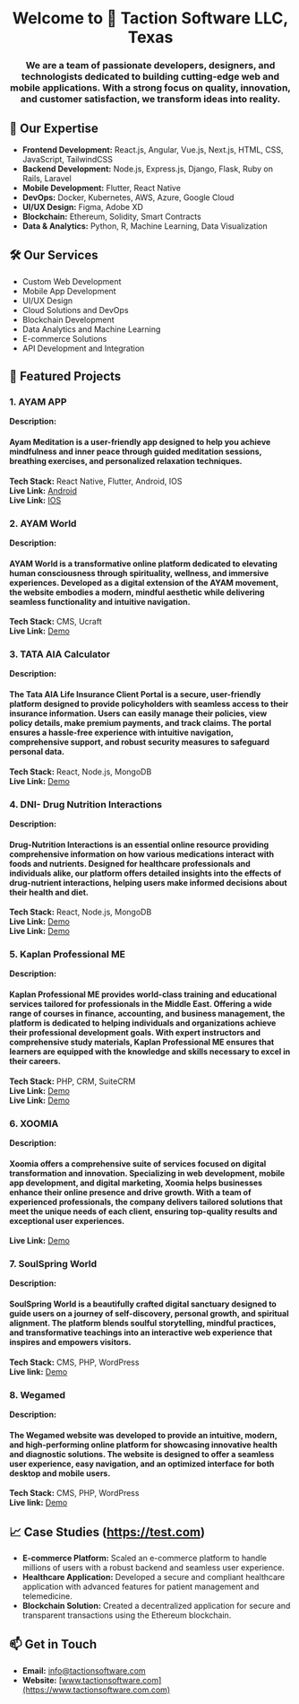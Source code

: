 <h1 align="center">Welcome to 👋 Taction Software LLC, Texas</h1>
<h3 align="center">We are a team of passionate developers, designers, and technologists dedicated to building cutting-edge web and mobile applications. With a strong focus on quality, innovation, and customer satisfaction, we transform ideas into reality.</h3>

## 🌟 Our Expertise

- **Frontend Development:** React.js, Angular, Vue.js, Next.js, HTML, CSS, JavaScript, TailwindCSS
- **Backend Development:** Node.js, Express.js, Django, Flask, Ruby on Rails, Laravel
- **Mobile Development:** Flutter, React Native
- **DevOps:** Docker, Kubernetes, AWS, Azure, Google Cloud
- **UI/UX Design:** Figma, Adobe XD
- **Blockchain:** Ethereum, Solidity, Smart Contracts
- **Data & Analytics:** Python, R, Machine Learning, Data Visualization

## 🛠️ Our Services

- Custom Web Development
- Mobile App Development
- UI/UX Design
- Cloud Solutions and DevOps
- Blockchain Development
- Data Analytics and Machine Learning
- E-commerce Solutions
- API Development and Integration

## 🚀 Featured Projects

### 1. AYAM APP
**Description:**<h4> Ayam Meditation is a user-friendly app designed to help you achieve mindfulness and inner peace through guided meditation sessions, breathing exercises, and personalized relaxation techniques.</h4>
**Tech Stack:** React Native, Flutter, Android, IOS <br>
**Live Link:** [Android](https://play.google.com/store/apps/details?id=com.anahata.ayam) <br>
**Live Link:** [IOS](https://apps.apple.com/in/app/ayam/id1498081746)

### 2. AYAM World
**Description:** <h4>AYAM World is a transformative online platform dedicated to elevating human consciousness through spirituality, wellness, and immersive experiences. Developed as a digital extension of the AYAM movement, the website embodies a modern, mindful aesthetic while delivering seamless functionality and intuitive navigation.</h4>

**Tech Stack:** CMS, Ucraft <br>
**Live Link:** [Demo](https://ayam.world/)

### 3. TATA AIA Calculator

**Description:** <h4>The Tata AIA Life Insurance Client Portal is a secure, user-friendly platform designed to provide policyholders with seamless access to their insurance information. Users can easily manage their policies, view policy details, make premium payments, and track claims. The portal ensures a hassle-free experience with intuitive navigation, comprehensive support, and robust security measures to safeguard personal data.</h4>

**Tech Stack:** React, Node.js, MongoDB <br>
**Live Link:** [Demo](https://tata-aia.taction.in/)

### 4. DNI- Drug Nutrition Interactions
**Description:** <h4>Drug-Nutrition Interactions is an essential online resource providing comprehensive information on how various medications interact with foods and nutrients. Designed for healthcare professionals and individuals alike, our platform offers detailed insights into the effects of drug-nutrient interactions, helping users make informed decisions about their health and diet.</h4>

**Tech Stack:** React, Node.js, MongoDB <br>
**Live Link:** [Demo](https://admin.drugnutritioninteractions.com/) <br>
**Live Link:** [Demo](https://www.drugnutritioninteractions.com/) 

### 5. Kaplan Professional ME
**Description:** <h4>Kaplan Professional ME provides world-class training and educational services tailored for professionals in the Middle East. Offering a wide range of courses in finance, accounting, and business management, the platform is dedicated to helping individuals and organizations achieve their professional development goals. With expert instructors and comprehensive study materials, Kaplan Professional ME ensures that learners are equipped with the knowledge and skills necessary to excel in their careers. </h4>

**Tech Stack:** PHP, CRM, SuiteCRM <br>
**Live Link:** [Demo](https://crm.kaplanprofessionalme.com/) <br>
**Live Link:** [Demo](https://kaplanmena.com/)

### 6. XOOMIA
**Description:** <h4>Xoomia offers a comprehensive suite of services focused on digital transformation and innovation. Specializing in web development, mobile app development, and digital marketing, Xoomia helps businesses enhance their online presence and drive growth. With a team of experienced professionals, the company delivers tailored solutions that meet the unique needs of each client, ensuring top-quality results and exceptional user experiences.</h4>

**Live Link:** [Demo](https://www.xoomia.com/)

<!-- ### 7. Warumleer
**Description:** A brief description of what this project does and its key features.

**Tech Stack:** React, Node.js, MongoDB <br>
**Live Link:** [Demo](https://www.warumleer.de/) <br>
**Live Link:** [Demo](https://admin.warumleer.de/) -->

### 7. SoulSpring World
**Description:** <h4> SoulSpring World is a beautifully crafted digital sanctuary designed to guide users on a journey of self-discovery, personal growth, and spiritual alignment. The platform blends soulful storytelling, mindful practices, and transformative teachings into an interactive web experience that inspires and empowers visitors.</h4>

**Tech Stack:** CMS, PHP, WordPress <br>
**Live link:** [Demo](https://soulspring.world/)

### 8. Wegamed
**Description:** <h4>The Wegamed website was developed to provide an intuitive, modern, and high-performing online platform for showcasing innovative health and diagnostic solutions. The website is designed to offer a seamless user experience, easy navigation, and an optimized interface for both desktop and mobile users.</h4>

**Tech Stack:** CMS, PHP, WordPress <br>
**Live link:** [Demo](https://soulspring.world/)

## 📈 Case Studies (https://test.com)

- **E-commerce Platform:** Scaled an e-commerce platform to handle millions of users with a robust backend and seamless user experience.
- **Healthcare Application:** Developed a secure and compliant healthcare application with advanced features for patient management and telemedicine.
- **Blockchain Solution:** Created a decentralized application for secure and transparent transactions using the Ethereum blockchain.

## 📫 Get in Touch

- **Email:** [info@tactionsoftware.com](mailto:info@tactionsoftware.com)
- **Website:** [www.tactionsoftware.com](https://www.tactionsoftware.com.com)
<!-- - **LinkedIn:** [LinkedIn Profile](https://www.linkedin.com/company/dahooks-technologies) -->
